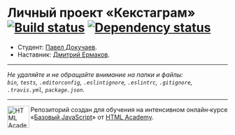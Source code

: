 # Личный проект «Кекстаграм» [![Build status][travis-image]][travis-url] [![Dependency status][dependency-image]][dependency-url]

* Студент: [Павел Докучаев](https://up.htmlacademy.ru/javascript/8/user/231527).
* Наставник: [Дмитрий Ермаков](https://htmlacademy.ru/profile/id195904).

---

_Не удаляйте и не обращайте внимание на папки и файлы:_<br>
_`bin`, `tests`, `.editorconfig`, `.eslintignore`, `.eslintrc`, `.gitignore`, `.travis.yml`, `package.json`._

---

<a href="https://htmlacademy.ru/intensive/javascript"><img align="left" width="50" height="50" title="HTML Academy" src="https://up.htmlacademy.ru/static/img/intensive/javascript/logo-for-github.svg"></a>

Репозиторий создан для обучения на интенсивном онлайн‑курсе «[Базовый JavaScript](https://htmlacademy.ru/intensive/javascript)» от [HTML Academy](https://htmlacademy.ru).

[travis-image]: https://travis-ci.org/htmlacademy-javascript/231527-kekstagram.svg?branch=master
[travis-url]: https://travis-ci.org/htmlacademy-javascript/231527-kekstagram
[dependency-image]: https://david-dm.org/htmlacademy-javascript/231527-kekstagram.svg?style=flat-square
[dependency-url]: https://david-dm.org/htmlacademy-javascript/231527-kekstagram
